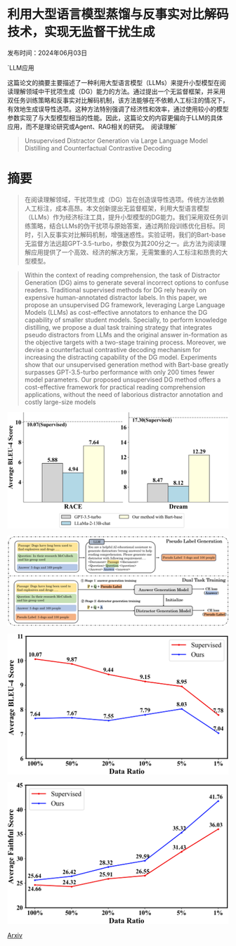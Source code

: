 # 利用大型语言模型蒸馏与反事实对比解码技术，实现无监督干扰生成

发布时间：2024年06月03日

`LLM应用

这篇论文的摘要主要描述了一种利用大型语言模型（LLMs）来提升小型模型在阅读理解领域中干扰项生成（DG）能力的方法。通过提出一个无监督框架，并采用双任务训练策略和反事实对比解码机制，该方法能够在不依赖人工标注的情况下，有效地生成误导性选项。这种方法特别强调了经济性和效率，通过使用较小的模型参数实现了与大型模型相当的性能。因此，这篇论文的内容更偏向于LLM的具体应用，而不是理论研究或Agent、RAG相关的研究。` `阅读理解`

> Unsupervised Distractor Generation via Large Language Model Distilling and Counterfactual Contrastive Decoding

# 摘要

> 在阅读理解领域，干扰项生成（DG）旨在创造误导性选项。传统方法依赖人工标注，成本高昂。本文创新提出无监督框架，利用大型语言模型（LLMs）作为经济标注工具，提升小型模型的DG能力。我们采用双任务训练策略，结合LLMs的伪干扰项与原始答案，通过两阶段训练优化目标。同时，引入反事实对比解码机制，增强迷惑性。实验证明，我们的Bart-base无监督方法远超GPT-3.5-turbo，参数仅为其200分之一。此方法为阅读理解应用提供了一个高效、经济的解决方案，无需繁重的人工标注和昂贵的大型模型。

> Within the context of reading comprehension, the task of Distractor Generation (DG) aims to generate several incorrect options to confuse readers. Traditional supervised methods for DG rely heavily on expensive human-annotated distractor labels. In this paper, we propose an unsupervised DG framework, leveraging Large Language Models (LLMs) as cost-effective annotators to enhance the DG capability of smaller student models. Specially, to perform knowledge distilling, we propose a dual task training strategy that integrates pseudo distractors from LLMs and the original answer in-formation as the objective targets with a two-stage training process. Moreover, we devise a counterfactual contrastive decoding mechanism for increasing the distracting capability of the DG model. Experiments show that our unsupervised generation method with Bart-base greatly surpasses GPT-3.5-turbo performance with only 200 times fewer model parameters. Our proposed unsupervised DG method offers a cost-effective framework for practical reading comprehension applications, without the need of laborious distractor annotation and costly large-size models

![利用大型语言模型蒸馏与反事实对比解码技术，实现无监督干扰生成](../../../paper_images/2406.01306/intro.png)

![利用大型语言模型蒸馏与反事实对比解码技术，实现无监督干扰生成](../../../paper_images/2406.01306/main.png)

![利用大型语言模型蒸馏与反事实对比解码技术，实现无监督干扰生成](../../../paper_images/2406.01306/bleu_4.png)

![利用大型语言模型蒸馏与反事实对比解码技术，实现无监督干扰生成](../../../paper_images/2406.01306/fs.png)

[Arxiv](https://arxiv.org/abs/2406.01306)
